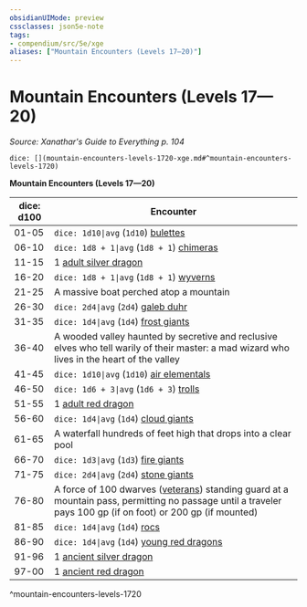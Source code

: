 ```yaml
---
obsidianUIMode: preview
cssclasses: json5e-note
tags:
- compendium/src/5e/xge
aliases: ["Mountain Encounters (Levels 17—20)"]
---
```

# Mountain Encounters (Levels 17—20)
*Source: Xanathar's Guide to Everything p. 104* 

`dice: [](mountain-encounters-levels-1720-xge.md#^mountain-encounters-levels-1720)`

**Mountain Encounters (Levels 17—20)**

| dice: d100 | Encounter |
|------------|-----------|
| 01-05 | `dice: 1d10\|avg` (`1d10`) [bulettes](4-Resources/Compendium/bestiary/monstrosity/bulette.md) |
| 06-10 | `dice: 1d8 + 1\|avg` (`1d8 + 1`) [chimeras](4-Resources/Compendium/bestiary/monstrosity/chimera.md) |
| 11-15 | 1 [adult silver dragon](4-Resources/Compendium/bestiary/dragon/adult-silver-dragon.md) |
| 16-20 | `dice: 1d8 + 1\|avg` (`1d8 + 1`) [wyverns](4-Resources/Compendium/bestiary/dragon/wyvern.md) |
| 21-25 | A massive boat perched atop a mountain |
| 26-30 | `dice: 2d4\|avg` (`2d4`) [galeb duhr](4-Resources/Compendium/bestiary/elemental/galeb-duhr.md) |
| 31-35 | `dice: 1d4\|avg` (`1d4`) [frost giants](4-Resources/Compendium/bestiary/giant/frost-giant.md) |
| 36-40 | A wooded valley haunted by secretive and reclusive elves who tell warily of their master: a mad wizard who lives in the heart of the valley |
| 41-45 | `dice: 1d10\|avg` (`1d10`) [air elementals](4-Resources/Compendium/bestiary/elemental/air-elemental.md) |
| 46-50 | `dice: 1d6 + 3\|avg` (`1d6 + 3`) [trolls](4-Resources/Compendium/bestiary/giant/troll.md) |
| 51-55 | 1 [adult red dragon](4-Resources/Compendium/bestiary/dragon/adult-red-dragon.md) |
| 56-60 | `dice: 1d4\|avg` (`1d4`) [cloud giants](4-Resources/Compendium/bestiary/giant/cloud-giant.md) |
| 61-65 | A waterfall hundreds of feet high that drops into a clear pool |
| 66-70 | `dice: 1d3\|avg` (`1d3`) [fire giants](4-Resources/Compendium/bestiary/giant/fire-giant.md) |
| 71-75 | `dice: 2d4\|avg` (`2d4`) [stone giants](4-Resources/Compendium/bestiary/giant/stone-giant.md) |
| 76-80 | A force of 100 dwarves ([veterans](4-Resources/Compendium/bestiary/humanoid/veteran.md)) standing guard at a mountain pass, permitting no passage until a traveler pays 100 gp (if on foot) or 200 gp (if mounted) |
| 81-85 | `dice: 1d4\|avg` (`1d4`) [rocs](4-Resources/Compendium/bestiary/monstrosity/roc.md) |
| 86-90 | `dice: 1d4\|avg` (`1d4`) [young red dragons](4-Resources/Compendium/bestiary/dragon/young-red-dragon.md) |
| 91-96 | 1 [ancient silver dragon](4-Resources/Compendium/bestiary/dragon/ancient-silver-dragon.md) |
| 97-00 | 1 [ancient red dragon](4-Resources/Compendium/bestiary/dragon/ancient-red-dragon.md) |
^mountain-encounters-levels-1720